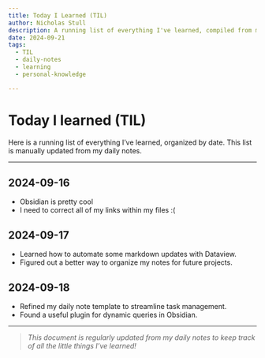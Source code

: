 ```yaml
---
title: Today I Learned (TIL)
author: Nicholas Stull
description: A running list of everything I've learned, compiled from my daily notes.
date: 2024-09-21
tags: 
  - TIL
  - daily-notes
  - learning
  - personal-knowledge

---
```


# Today I learned (TIL)

Here is a running list of everything I’ve learned, organized by date. This list is manually updated from my daily notes.

---

## 2024-09-16
- Obsidian is pretty cool
- I need to correct all of my links within my files :(

## 2024-09-17
- Learned how to automate some markdown updates with Dataview.
- Figured out a better way to organize my notes for future projects.

## 2024-09-18
- Refined my daily note template to streamline task management.
- Found a useful plugin for dynamic queries in Obsidian.

---

> *This document is regularly updated from my daily notes to keep track of all the little things I’ve learned!*
